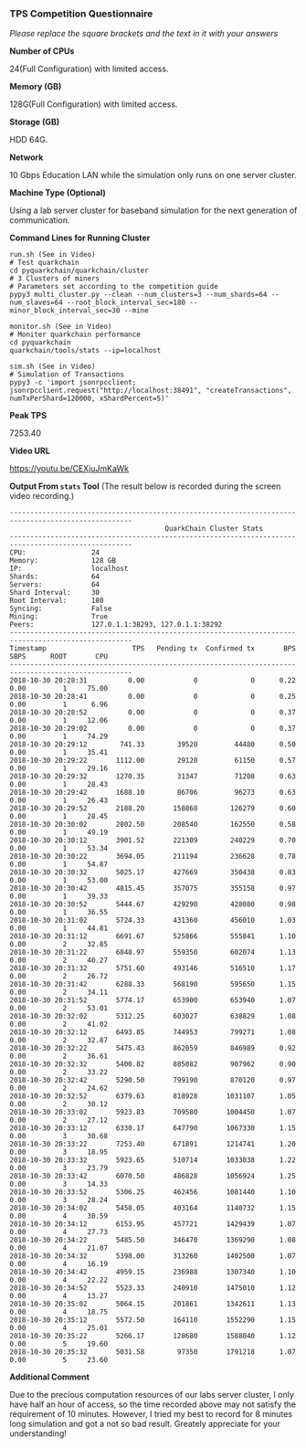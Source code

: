 ### TPS Competition Questionnaire

*Please replace the square brackets and the text in it with your answers*

**Number of CPUs**

24(Full Configuration) with limited access.

**Memory (GB)**

128G(Full Configuration) with limited access.

**Storage (GB)**

HDD 64G.

**Network**

10 Gbps Education LAN while the simulation only runs on one server cluster.

**Machine Type (Optional)**

Using a lab server cluster for baseband simulation for the next generation of communication.

**Command Lines for Running Cluster**
```
run.sh (See in Video)
# Test quarkchain
cd pyquarkchain/quarkchain/cluster
# 3 Clusters of miners
# Parameters set according to the competition guide
pypy3 multi_cluster.py --clean --num_clusters=3 --num_shards=64 --num_slaves=64 --root_block_interval_sec=180 --minor_block_interval_sec=30 --mine

monitor.sh (See in Video)
# Moniter quarkchain performance
cd pyquarkchain
quarkchain/tools/stats --ip=localhost

sim.sh (See in Video)
# Simulation of Transactions
pypy3 -c 'import jsonrpcclient; jsonrpcclient.request("http://localhost:38491", "createTransactions", numTxPerShard=120000, xShardPercent=5)'
```

**Peak TPS**

7253.40

**Video URL**

https://youtu.be/CEXjuJmKaWk

**Output From `stats` Tool**
(The result below is recorded during the screen video recording.)
```
----------------------------------------------------------------------------------------------------
                                      QuarkChain Cluster Stats                                      
----------------------------------------------------------------------------------------------------
CPU:                24
Memory:             128 GB
IP:                 localhost
Shards:             64
Servers:            64
Shard Interval:     30
Root Interval:      180
Syncing:            False
Mining:             True
Peers:              127.0.1.1:38293, 127.0.1.1:38292
----------------------------------------------------------------------------------------------------
Timestamp                     TPS   Pending tx  Confirmed tx       BPS      SBPS      ROOT       CPU
----------------------------------------------------------------------------------------------------
2018-10-30 20:28:31          0.00            0             0      0.22      0.00         1     75.00
2018-10-30 20:28:41          0.00            0             0      0.25      0.00         1      6.96
2018-10-30 20:28:52          0.00            0             0      0.37      0.00         1     12.06
2018-10-30 20:29:02          0.00            0             0      0.37      0.00         1     74.29
2018-10-30 20:29:12        741.33        39520         44480      0.50      0.00         1     35.41
2018-10-30 20:29:22       1112.00        29120         61150      0.57      0.00         1     29.16
2018-10-30 20:29:32       1270.35        31347         71208      0.63      0.00         1     28.43
2018-10-30 20:29:42       1688.10        86706         96273      0.63      0.00         1     26.43
2018-10-30 20:29:52       2188.20       158868        126279      0.60      0.00         1     28.45
2018-10-30 20:30:02       2802.50       208540        162550      0.58      0.00         1     49.19
2018-10-30 20:30:12       3901.52       221309        240229      0.70      0.00         1     53.34
2018-10-30 20:30:22       3694.05       211194        236628      0.78      0.00         1     54.87
2018-10-30 20:30:32       5025.17       427669        350438      0.83      0.00         1     53.00
2018-10-30 20:30:42       4815.45       357075        355158      0.97      0.00         1     39.33
2018-10-30 20:30:52       5444.67       429290        428080      0.98      0.00         1     36.55
2018-10-30 20:31:02       5724.33       431360        456010      1.03      0.00         1     44.81
2018-10-30 20:31:12       6691.67       525866        555841      1.10      0.00         2     32.85
2018-10-30 20:31:22       6848.97       559350        602074      1.13      0.00         2     40.27
2018-10-30 20:31:32       5751.60       493146        516510      1.17      0.00         2     26.72
2018-10-30 20:31:42       6288.33       568190        595650      1.15      0.00         2     34.11
2018-10-30 20:31:52       5774.17       653900        653940      1.07      0.00         2     53.01
2018-10-30 20:32:02       5312.25       603027        638829      1.08      0.00         2     41.02
2018-10-30 20:32:12       6493.85       744953        799271      1.08      0.00         2     32.87
2018-10-30 20:32:22       5475.43       862059        846989      0.92      0.00         2     36.61
2018-10-30 20:32:32       5400.82       885082        907962      0.90      0.00         2     33.22
2018-10-30 20:32:42       5290.50       799190        870120      0.97      0.00         2     24.62
2018-10-30 20:32:52       6379.63       818928       1031107      1.05      0.00         2     30.12
2018-10-30 20:33:02       5923.83       709580       1004450      1.07      0.00         2     27.12
2018-10-30 20:33:12       6330.17       647790       1067330      1.15      0.00         3     30.68
2018-10-30 20:33:22       7253.40       671891       1214741      1.20      0.00         3     18.95
2018-10-30 20:33:32       5923.65       510714       1033038      1.22      0.00         3     23.79
2018-10-30 20:33:42       6070.50       486828       1056924      1.25      0.00         3     14.33
2018-10-30 20:33:52       5306.25       462456       1081440      1.10      0.00         3     28.24
2018-10-30 20:34:02       5458.05       403164       1140732      1.15      0.00         4     30.59
2018-10-30 20:34:12       6153.95       457721       1429439      1.07      0.00         4     27.73
2018-10-30 20:34:22       5485.50       346470       1369290      1.08      0.00         4     21.07
2018-10-30 20:34:32       5398.00       313260       1402500      1.07      0.00         4     16.19
2018-10-30 20:34:42       4959.15       236988       1307340      1.10      0.00         4     22.22
2018-10-30 20:34:52       5523.33       240910       1475010      1.12      0.00         4     13.27
2018-10-30 20:35:02       5064.15       201861       1342611      1.13      0.00         4     18.75
2018-10-30 20:35:12       5572.50       164110       1552290      1.15      0.00         4     25.01
2018-10-30 20:35:22       5266.17       128680       1588040      1.12      0.00         5     19.60
2018-10-30 20:35:32       5031.58        97350       1791218      1.07      0.00         5     23.60
```

**Additional Comment**

Due to the precious computation resources of our labs server cluster, I only have half an hour of access, so the time recorded above may not satisfy the requirement of 10 minutes.
However, I tried my best to record for 8 minutes long simulation and got a not so bad result. Greately appreciate for your understanding!
